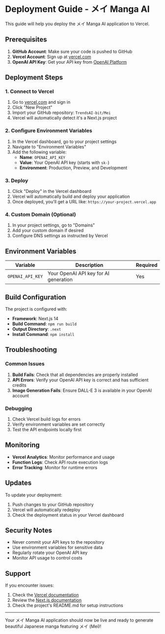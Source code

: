 # Deployment Guide - メイ Manga AI

This guide will help you deploy the メイ Manga AI application to Vercel.

## Prerequisites

1. **GitHub Account**: Make sure your code is pushed to GitHub
2. **Vercel Account**: Sign up at [vercel.com](https://vercel.com)
3. **OpenAI API Key**: Get your API key from [OpenAI Platform](https://platform.openai.com/api-keys)

## Deployment Steps

### 1. Connect to Vercel

1. Go to [vercel.com](https://vercel.com) and sign in
2. Click "New Project"
3. Import your GitHub repository: `TrendsAI-bit/Mei`
4. Vercel will automatically detect it's a Next.js project

### 2. Configure Environment Variables

1. In the Vercel dashboard, go to your project settings
2. Navigate to "Environment Variables"
3. Add the following variable:
   - **Name**: `OPENAI_API_KEY`
   - **Value**: Your OpenAI API key (starts with `sk-`)
   - **Environment**: Production, Preview, and Development

### 3. Deploy

1. Click "Deploy" in the Vercel dashboard
2. Vercel will automatically build and deploy your application
3. Once deployed, you'll get a URL like: `https://your-project.vercel.app`

### 4. Custom Domain (Optional)

1. In your project settings, go to "Domains"
2. Add your custom domain if desired
3. Configure DNS settings as instructed by Vercel

## Environment Variables

| Variable | Description | Required |
|----------|-------------|----------|
| `OPENAI_API_KEY` | Your OpenAI API key for AI generation | Yes |

## Build Configuration

The project is configured with:
- **Framework**: Next.js 14
- **Build Command**: `npm run build`
- **Output Directory**: `.next`
- **Install Command**: `npm install`

## Troubleshooting

### Common Issues

1. **Build Fails**: Check that all dependencies are properly installed
2. **API Errors**: Verify your OpenAI API key is correct and has sufficient credits
3. **Image Generation Fails**: Ensure DALL-E 3 is available in your OpenAI account

### Debugging

1. Check Vercel build logs for errors
2. Verify environment variables are set correctly
3. Test the API endpoints locally first

## Monitoring

- **Vercel Analytics**: Monitor performance and usage
- **Function Logs**: Check API route execution logs
- **Error Tracking**: Monitor for runtime errors

## Updates

To update your deployment:

1. Push changes to your GitHub repository
2. Vercel will automatically redeploy
3. Check the deployment status in your Vercel dashboard

## Security Notes

- Never commit your API keys to the repository
- Use environment variables for sensitive data
- Regularly rotate your OpenAI API key
- Monitor API usage to control costs

## Support

If you encounter issues:
1. Check the [Vercel documentation](https://vercel.com/docs)
2. Review the [Next.js documentation](https://nextjs.org/docs)
3. Check the project's README.md for setup instructions

---

Your メイ Manga AI application should now be live and ready to generate beautiful Japanese manga featuring メイ (Mei)!
